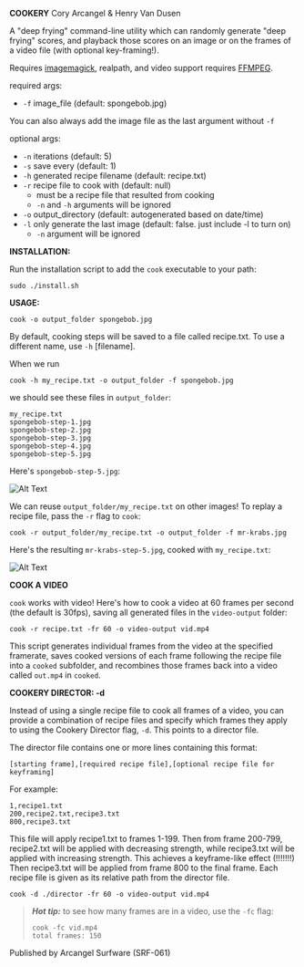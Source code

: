 **COOKERY**
Cory Arcangel & Henry Van Dusen

A "deep frying" command-line utility which can randomly generate "deep frying" scores, and playback those scores on an image or on the frames of a video file (with optional key-framing!). 

Requires [imagemagick](https://imagemagick.org/script/download.php), realpath, and video support requires [FFMPEG](ffmpeg.org).

required args:
- `-f` image_file (default: spongebob.jpg) 

You can also always add the image file as the last argument without `-f`

optional args:
- `-n` iterations (default: 5)
- `-s` save every (default: 1)
- `-h` generated recipe filename (default: recipe.txt)
- `-r` recipe file to cook with (default: null)
  - must be a recipe file that resulted from cooking
  - `-n` and `-h` arguments will be ignored
- `-o` output_directory (default: autogenerated based on date/time)
- `-l` only generate the last image (default: false. just include -l to turn on)
  - `-n` argument will be ignored

**INSTALLATION:**

Run the installation script to add the `cook` executable to your path:

    sudo ./install.sh

**USAGE:**

    cook -o output_folder spongebob.jpg
  

By default, cooking steps will be saved to a file called recipe.txt. To use a different name, use `-h` [filename]. 

When we run

    cook -h my_recipe.txt -o output_folder -f spongebob.jpg

we should see these files in `output_folder`:

    my_recipe.txt
    spongebob-step-1.jpg
    spongebob-step-2.jpg
    spongebob-step-3.jpg
    spongebob-step-4.jpg
    spongebob-step-5.jpg

Here's `spongebob-step-5.jpg`:

![Alt Text](https://henryvandusen.com/files/cookery/spongebob-step-5.jpg)

We can reuse `output_folder/my_recipe.txt` on other images! To replay a recipe file, pass the `-r` flag to `cook`: 

    cook -r output_folder/my_recipe.txt -o output_folder -f mr-krabs.jpg

Here's the resulting `mr-krabs-step-5.jpg`, cooked with `my_recipe.txt`:

![Alt Text](https://henryvandusen.com/files/cookery/mr-krabs-step-5.jpg)


**COOK A VIDEO**

`cook` works with video!  Here's how to cook a video at 60 frames per second (the default is 30fps), saving all generated files in the `video-output` folder:

    cook -r recipe.txt -fr 60 -o video-output vid.mp4

This script generates individual frames from the video at the specified framerate, saves cooked versions of each frame following the recipe file into a `cooked` subfolder, and recombines those frames back into a video called `out.mp4` in `cooked`. 

**COOKERY DIRECTOR: -d**

Instead of using a single recipe file to cook all frames of a video, you can provide a combination of recipe files and specify which frames they apply to using the Cookery Director flag, `-d`. This points to a director file. 

The director file contains one or more lines containing this format: 

`[starting frame],[required recipe file],[optional recipe file for keyframing]`

For example:

    1,recipe1.txt
    200,recipe2.txt,recipe3.txt
    800,recipe3.txt

This file will apply recipe1.txt to frames 1-199. 
Then from frame 200-799, recipe2.txt will be applied with decreasing strength, while recipe3.txt will be applied with increasing strength. This achieves a keyframe-like effect (!!!!!!!)
Then recipe3.txt will be applied from frame 800 to the final frame. Each recipe file is given as its relative path from the director file.

    cook -d ./director -fr 60 -o video-output vid.mp4

> **_Hot tip:_**  to see how many frames are in a video, use the `-fc` flag:
>
>     cook -fc vid.mp4
>     total frames: 150

Published by Arcangel Surfware (SRF-061)
